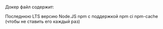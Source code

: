 Докер файл содержит:

Последнюю LTS версию Node.JS
npm с поддержкой npm ci
npm-cache (чтобы не ставить его каждый раз)
